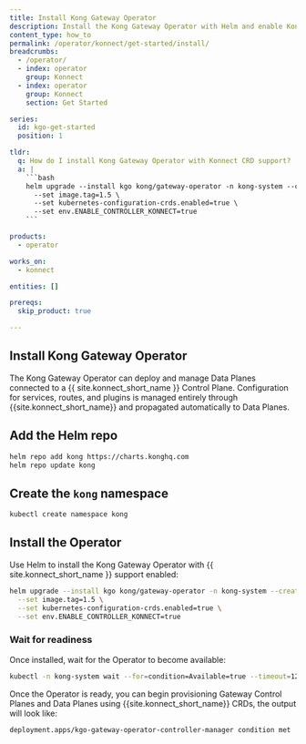 ```yaml
---
title: Install Kong Gateway Operator
description: Install the Kong Gateway Operator with Helm and enable Konnect CRD support.
content_type: how_to
permalink: /operator/konnect/get-started/install/
breadcrumbs:
  - /operator/
  - index: operator
    group: Konnect
  - index: operator
    group: Konnect
    section: Get Started

series:
  id: kgo-get-started
  position: 1

tldr:
  q: How do I install Kong Gateway Operator with Konnect CRD support?
  a: |
    ```bash
    helm upgrade --install kgo kong/gateway-operator -n kong-system --create-namespace \
      --set image.tag=1.5 \
      --set kubernetes-configuration-crds.enabled=true \
      --set env.ENABLE_CONTROLLER_KONNECT=true
    ```

products:
  - operator

works_on:
  - konnect

entities: []

prereqs:
  skip_product: true

---
```


## Install Kong Gateway Operator

The Kong Gateway Operator can deploy and manage Data Planes connected to a {{ site.konnect_short_name }} Control Plane. Configuration for services, routes, and plugins is managed entirely through {{site.konnect_short_name}} and propagated automatically to Data Planes.

## Add the Helm repo

```bash
helm repo add kong https://charts.konghq.com
helm repo update kong
```
## Create the `kong` namespace

```sh
kubectl create namespace kong
```

## Install the Operator

Use Helm to install the Kong Gateway Operator with {{ site.konnect_short_name }}  support enabled:

```sh
helm upgrade --install kgo kong/gateway-operator -n kong-system --create-namespace \
  --set image.tag=1.5 \
  --set kubernetes-configuration-crds.enabled=true \
  --set env.ENABLE_CONTROLLER_KONNECT=true
```

### Wait for readiness

Once installed, wait for the Operator to become available:

```sh
kubectl -n kong-system wait --for=condition=Available=true --timeout=120s deployment/kgo-gateway-operator-controller-manager
```

Once the Operator is ready, you can begin provisioning Gateway Control Planes and Data Planes using {{site.konnect_short_name}} CRDs, the output will look like: 

```sh
deployment.apps/kgo-gateway-operator-controller-manager condition met
```
